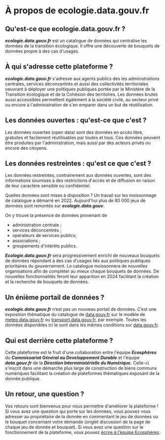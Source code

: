# À propos de ecologie.data.gouv.fr


## Qu'est-ce que ecologie.data.gouv.fr ?

**_ecologie.data.gouv.fr_** est un catalogue de données qui centralise les données de la transition écologique. 
Il offre une découverte de bouquets de données propre à des cas d'usages.


## À qui s'adresse cette plateforme ?

**_ecologie.data.gouv.fr_** s'adresse aux agents publics des les administrations centrales, services déconcentrés et aussi des collectivités territoriales oeuvrant à déployer une politiques publiques portée par le Ministère de la Transition écologique et de la Cohésion des territoires. 
Les données brutes aussi accessibles permettent également à la société civile, au secteur privé ou encore à l'administration de s'en emparer dans un but de réutilisation.


## Les données ouvertes : qu'est-ce que c'est ?

Les données ouvertes (open data) sont des données en accès libre, gratuites et facilement réutilisables par toutes et tous. Ces données peuvent être produites par l'administration, mais aussi par des acteurs privés ou encore des citoyens.


## Les données restreintes : qu'est ce que c'est ?

Les données restreintes, contrairement aux données ouvertes, sont des informations soumises à des restrictions d'accès et de diffusion en raison de leur caractère sensible ou confidentiel.

Quelles données sont mises à disposition ?
Un travail sur les moissonnage de catalogue a démarré en 2022. Aujourd'hui plus de 80 000 jeux de données sont remontés sur **_ecologie.data.gouv_**.

On y trouve la présence de données provenant de
- administration centrale ;
- services déconcentrés ; 
- opérateurs de services publics; 
- associations ; 
- groupements d'intérêts publics.




**_Ecologie.data.gouv.fr_** sera progressivement enrichi de nouveaux bouquets de données répondant à des cas d'usages liés aux politiques publiques prioritaires du gouvernement. 
Le catalogue moissonnera de nouvelles organisations afin de compléter au mieux chaque bouquets de données. De nouvelles fonctionnalités feront leur apparition en 2024 facilitant la création et la recherche de bouquets de données.


## Un énième portail de données ?

**_ecologie.data.gouv.fr_** n’est pas un nouveau portail de données. C’est une exposition thématique du catalogue de [data.gouv.fr](data.gouv.fr) sur le modèle de [meteo.data.gouv.fr](meteo.data.gouv.fr) ou [transport.data.gouv.fr](transport.data.gouv.fr), par exemple. Toutes les données disponibles ici le sont dans les mêmes conditions sur [data.gouv.fr](data.gouv.fr).


## Qui est derrière cette plateforme ?

Cette plateforme est le fruit d'une collaboration entre l'équipe **_Ecosphères_** du **_Commissariat Général au Developpement Durable_** et l'équipe **_data.gouv.fr_** de la **_Direction Interministérielle du Numérique._**
Celle-ci s'inscrit dans une démarche plus large de construction de biens communs numériques facilitant la création de plateformes thématiques exposant de la donnée publique.


## Un retour, une question ?

Vos retours sont bienvenus pour nous permettre d'améliorer la plateforme !
Si vous avez une question qui porte sur les données, vous pouvez vous adresser au propriétaire de la donnée en commentant le jeu de données ou le bouquet concernant votre demande (onglet discussion de la page de chaque jeu de donnée et bouquet).
Si vous avez une question sur le fonctionnement de la plateforme, vous pouvez [écrire à l'équipe Ecosphères](mailto:ecospheres@developpement-durable.gouv.fr).

